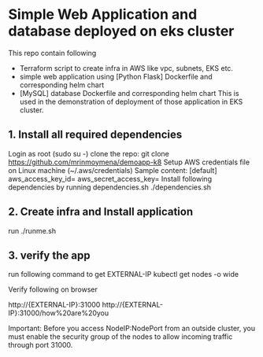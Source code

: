 # Simple Web Application and database deployed on eks cluster

This repo contain following 
  - Terraform script to create infra in AWS like vpc, subnets, EKS etc.
  - simple web application using [Python Flask] Dockerfile and corresponding helm chart 
  - [MySQL] database Dockerfile and corresponding helm chart
This is used in the demonstration of deployment of those application in EKS cluster.


## 1. Install all required dependencies
Login as root (sudo su -)
clone the repo: git clone https://github.com/mrinmoymena/demoapp-k8
Setup AWS credentials file on Linux machine (~/.aws/credentials)
Sample content:
     [default]
     aws_access_key_id=
     aws_secret_access_key=
Install following dependencies by running dependencies.sh
  ./dependencies.sh

## 2. Create infra and Install application

  run ./runme.sh

    
## 3. verify the app

run following command to get EXTERNAL-IP
  kubectl get nodes -o wide

Verify following on browser

  http://{EXTERNAL-IP}:31000
  http://{EXTERNAL-IP}:31000/how%20are%20you

Important: Before you access NodeIP:NodePort from an outside cluster, you must enable the security group of the nodes to allow incoming traffic through port 31000.
